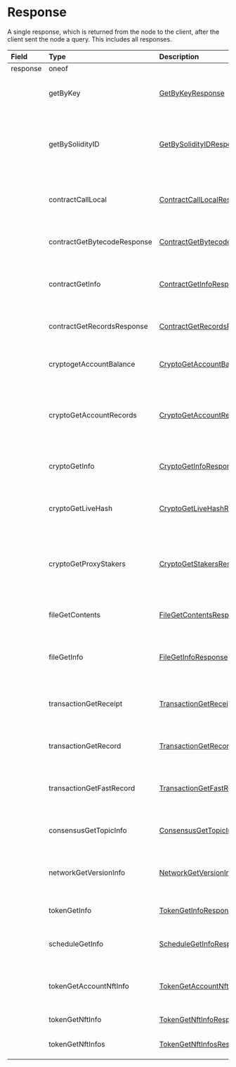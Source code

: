 # Response

A single response, which is returned from the node to the client, after the client sent the node a query. This includes all responses.

| Field | Type | Description | Description |
| :--- | :--- | :--- | :--- |
| response | oneof |  |  |
|  | getByKey | [GetByKeyResponse](getbykey.md#getbykeyresponse) | Get all entities associated with a given key |
|  | getBySolidityID | [GetBySolidityIDResponse](getbysolidityid.md#getbysolidityidresponse) | Get the IDs in the format used in transactions, given the format used in Solidity |
|  | contractCallLocal | [ContractCallLocalResponse](../smart-contracts/contractcalllocal.md#contractcalllocalresponse) | Response to call a function of a smart contract instance |
|  | contractGetBytecodeResponse | [ContractGetBytecodeResponse](../smart-contracts/contractgetbytecode.md#contractgetbytecoderesponse) | Get the bytecode for a smart contract instance |
|  | contractGetInfo | [ContractGetInfoResponse](../smart-contracts/contractgetinfo.md#contractgetinforesponse) | Get information about a smart contract instance |
|  | contractGetRecordsResponse | [ContractGetRecordsResponse](../smart-contracts/contractgetrecords.md#contractgetrecordsresponse) | Get all existing records for a smart contract instance |
|  | cryptogetAccountBalance | [CryptoGetAccountBalanceResponse](../cryptocurrency-accounts/cryptogetaccountbalance.md#cryptogetaccountbalanceresponse) | Get the current balance in a cryptocurrency account |
|  | cryptoGetAccountRecords | [CryptoGetAccountRecordsResponse](../cryptocurrency-accounts/cryptogetaccountrecords.md#cryptogetaccountrecordsresponse) | Get all the records that currently exist for transactions involving an account |
|  | cryptoGetInfo | [CryptoGetInfoResponse](../cryptocurrency-accounts/cryptogetinfo.md#cryptogetinforesponse) | Get all information about an account |
|  | cryptoGetLiveHash | [CryptoGetLiveHashResponse](../cryptocurrency-accounts/cryptogetclaim.md#cryptogetlivehashresponse) | Get a single claim from a single account \(or null if it doesn't exist\) |
|  | cryptoGetProxyStakers | [CryptoGetStakersResponse](../cryptocurrency-accounts/cryptogetstakers.md#cryptogetstakersresponse) | Get all the accounts that proxy stake to a given account, and how much they proxy stake |
|  | fileGetContents | [FileGetContentsResponse](../file-service/filegetcontents.md#filegetcontentsresponse) | Get the contents of a file \(the bytes stored in it\) |
|  | fileGetInfo | [FileGetInfoResponse](../file-service/filegetinfo.md#filegetinforesponse) | Get information about a file, such as its expiration date |
|  | transactionGetReceipt | [TransactionGetReceiptResponse](transactiongetreceipt.md#transactiongetreceiptresponse) | Get a receipt for a transaction \(lasts 180 seconds\) |
|  | transactionGetRecord | [TransactionGetRecordResponse](transactiongetrecord.md#transactiongetrecordresponse) | Get a record for a transaction \(lasts 1 hour\) |
|  | transactionGetFastRecord | [TransactionGetFastRecordResponse](transactiongetfastrecord.md#transactiongetfastrecordresponse) | Get a record for a transaction \(lasts 180 seconds\) |
|  | consensusGetTopicInfo | [ConsensusGetTopicInfoResponse](../consensus-service/consensusgettopicinfo.md#consensusgettopicinforesponse) | Parameters of and state of a consensus topic. |
|  | networkGetVersionInfo | [NetworkGetVersionInfoResponse](networkgetversioninfo.md#networkgetversioninforesponse) | Semantic versions of Hedera Services and HAPI proto |
|  | tokenGetInfo | [TokenGetInfoResponse](../token-service/tokengetinfo.md#tokengetinforesponse) | Get all information about a token |
|  | scheduleGetInfo | [ScheduleGetInfoResponse](../schedule-service/schedulegetinfo.md#consensusgettopicinforesponse) | Get all information about a schedule entity |
|  | tokenGetAccountNftInfo | [TokenGetAccountNftInfoResponse](../token-service/tokengetaccountnftinfo.md) | A list of the NFTs associated with the account |
|  | tokenGetNftInfo | [TokenGetNftInfoResponse](../token-service/tokengetnftinfo.md) | All information about an NFT |
|  | tokenGetNftInfos | [TokenGetNftInfosResponse](../token-service/tokengetnftinfos.md) | A list of the NFTs for the token |

